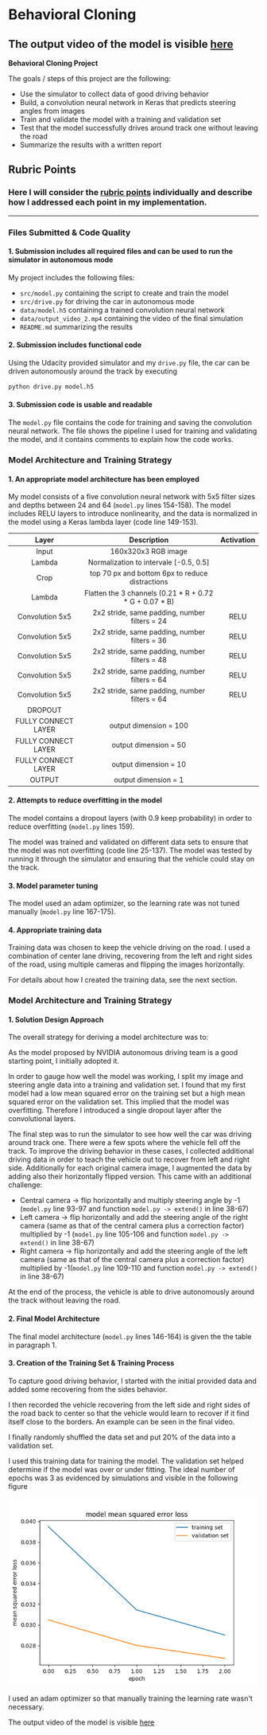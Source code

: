 # **Behavioral Cloning** 

The output video of the model is visible [here](./data/output_video_2.mp4)
---

**Behavioral Cloning Project**

The goals / steps of this project are the following:
* Use the simulator to collect data of good driving behavior
* Build, a convolution neural network in Keras that predicts steering angles from images
* Train and validate the model with a training and validation set
* Test that the model successfully drives around track one without leaving the road
* Summarize the results with a written report


[//]: # (Image References)

[image1]: ./data/figure_loss.png "Loss / Epoch"

## Rubric Points
### Here I will consider the [rubric points](https://review.udacity.com/#!/rubrics/432/view) individually and describe how I addressed each point in my implementation.  

---
### Files Submitted & Code Quality

#### 1. Submission includes all required files and can be used to run the simulator in autonomous mode

My project includes the following files:
* `src/model.py` containing the script to create and train the model
* `src/drive.py` for driving the car in autonomous mode
* `data/model.h5` containing a trained convolution neural network 
* `data/output_video_2.mp4` containing the video of the final simulation
* `README.md` summarizing the results

#### 2. Submission includes functional code
Using the Udacity provided simulator and my `drive.py` file, the car can be driven autonomously around the track by executing 
```sh
python drive.py model.h5
```

#### 3. Submission code is usable and readable

The `model.py` file contains the code for training and saving the convolution neural network. The file shows the pipeline I used for training and validating the model, and it contains comments to explain how the code works.

### Model Architecture and Training Strategy

#### 1. An appropriate model architecture has been employed

My model consists of a five convolution neural network with 5x5 filter sizes and depths between 24 and 64 (`model.py` lines 154-158). The model includes RELU layers to introduce nonlinearity, and the data is normalized in the model using a Keras lambda layer (code line 149-153). 

| Layer         		|     Description	        					            |  Activation         		|
|:---------------------:|:---------------------------------------------------------:| :------------------------:|
| Input         		| 160x320x3 RGB image 							            |                           |
| Lambda             	| Normalization to intervale [-0.5, 0.5]	                |                           |
| Crop					| top 70 px and bottom 6px to reduce distractions           |                           |
| Lambda              	| Flatten the 3 channels (0.21 * R + 0.72 * G + 0.07 * B)   |                           |
| Convolution 5x5	    | 2x2 stride, same padding, number filters = 24         	| RELU                      |
| Convolution 5x5	    | 2x2 stride, same padding, number filters = 36         	| RELU                      |
| Convolution 5x5	    | 2x2 stride, same padding, number filters = 48         	| RELU                      |
| Convolution 5x5	    | 2x2 stride, same padding, number filters = 64         	| RELU                      |
| Convolution 5x5	    | 2x2 stride, same padding, number filters = 64         	| RELU                      |
| DROPOUT   			|           		                            			|                           |
| FULLY CONNECT LAYER	| output dimension = 100 					                |                           |
| FULLY CONNECT LAYER	| output dimension = 50 					                |                           |
| FULLY CONNECT LAYER	| output dimension = 10 					                |                           |
| OUTPUT            	| output dimension = 1			    	                    |                           |

#### 2. Attempts to reduce overfitting in the model

The model contains a dropout layers (with 0.9 keep probability) in order to reduce overfitting (`model.py` lines 159). 

The model was trained and validated on different data sets to ensure that the model was not overfitting (code line 25-137). The model was tested by running it through the simulator and ensuring that the vehicle could stay on the track.

#### 3. Model parameter tuning

The model used an adam optimizer, so the learning rate was not tuned manually (`model.py` line 167-175).

#### 4. Appropriate training data

Training data was chosen to keep the vehicle driving on the road. I used a combination of center lane driving, recovering from the left and right sides of the road, using multiple cameras and flipping the images horizontally.

For details about how I created the training data, see the next section. 

### Model Architecture and Training Strategy

#### 1. Solution Design Approach

The overall strategy for deriving a model architecture was to:

As the model proposed by NVIDIA autonomous driving team is a good starting point, I initially adopted it.

In order to gauge how well the model was working, I split my image and steering angle data into a training and validation set. I found that my first model had a low mean squared error on the training set but a high mean squared error on the validation set. This implied that the model was overfitting. Therefore I introduced a single dropout layer after the convolutional layers.

The final step was to run the simulator to see how well the car was driving around track one. There were a few spots where the vehicle fell off the track. To improve the driving behavior in these cases, I collected additional driving data in order to teach the vehicle out to recover from left and right side. Additionally for each original camera image, I augmented the data by adding  also their horizontally flipped version. This came with an additional challenge:

- Central camera -> flip horizontally and multiply steering angle by -1 (`model.py` line 93-97 and function `model.py -> extend()` in line 38-67)
- Left camera -> flip horizontally and add the steering angle of the right camera (same as that of the central camera plus a correction factor) multiplied by -1 (`model.py` line 105-106 and function `model.py -> extend()` in line 38-67)
- Right camera -> flip horizontally and add the steering angle of the left camera (same as that of the central camera plus a correction factor) multiplied by -1(`model.py` line 109-110 and function `model.py -> extend()` in line 38-67)

At the end of the process, the vehicle is able to drive autonomously around the track without leaving the road.

#### 2. Final Model Architecture

The final model architecture (`model.py` lines 146-164) is given the the table in paragraph 1.

#### 3. Creation of the Training Set & Training Process

To capture good driving behavior, I started with the initial provided data and added some recovering from the sides behavior.


I then recorded the vehicle recovering from the left side and right sides of the road back to center so that the vehicle would learn to recover if it find itself close to the borders. An example can be seen in the final video.

I finally randomly shuffled the data set and put 20% of the data into a validation set. 

I used this training data for training the model. The validation set helped determine if the model was over or under fitting. The ideal number of epochs was 3 as evidenced by
simulations and visible in the following figure

![alt text][image1]

I used an adam optimizer so that manually training the learning rate wasn't necessary.

The output video of the model is visible [here](./data/output_video_2.mp4)